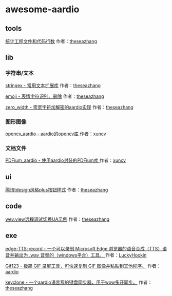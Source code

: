 # awesome-aardio

## tools

[统计工程文件和代码行数](https://github.com/theseazhang/awesome-aardio/blob/main/%E4%BB%A3%E7%A0%81%E7%BB%9F%E8%AE%A1.aardio) 作者：[theseazhang](https://github.com/theseazhang)

## lib

### 字符串/文本

[stringex - 常用文本扩展库](https://github.com/theseazhang/awesome-aardio/blob/main/stringex.aardio) 作者：[theseazhang](https://github.com/theseazhang)

[emoji - 表情字符识别、删除](https://github.com/theseazhang/awesome-aardio/blob/main/emoji) 作者：[theseazhang](https://github.com/theseazhang)

[zero_width - 零宽字符加解密的aardio实现](https://github.com/theseazhang/awesome-aardio/blob/main/zero_width.aardio) 作者：[theseazhang](https://github.com/theseazhang)



### 图形图像

[opencv_aardio - aardio的opencv库 ](https://github.com/xuncv/opencv_aardio#opencv_aardio) 作者：[xuncv](https://github.com/xuncv)

### 文档文件

[PDFium_aardio - 使用aardio封装的PDFium库 ](https://github.com/xuncv/PDFium-aardio) 作者：[xuncv](https://github.com/xuncv)

## ui

[腾讯tdesign风格plus按钮样式](https://github.com/theseazhang/awesome-aardio/blob/main/style.aardio) 作者：[theseazhang](https://github.com/theseazhang)

## code

[wev.view远程调试切换UA示例](https://github.com/theseazhang/awesome-aardio/commit/3d7c6af8f9890c0553ac9c43b5701055a8735314) 作者：[theseazhang](https://github.com/theseazhang)

## exe

[edge-TTS-record - 一个可以录制 Microsoft Edge 浏览器的语音合成（TTS）语音并输出为 .wav 音频的（windows平台）工具。 ](https://github.com/theseazhang/awesome-aardio/commit/3d7c6af8f9890c0553ac9c43b5701055a8735314) 作者：[LuckyHookin](https://github.com/LuckyHookin)

[Gif123 - 极简 GIF 录屏工具，可快速复制 GIF 图像并粘贴到其他程序。](https://github.com/aardio/Gif123) 作者：[aardio](https://github.com/aardio)

[keyclone - 一个aardio语言写的键盘同步器，用于wow多开同步。](https://github.com/theseazhang/keyclone) 作者：[theseazhang](https://github.com/theseazhang)

